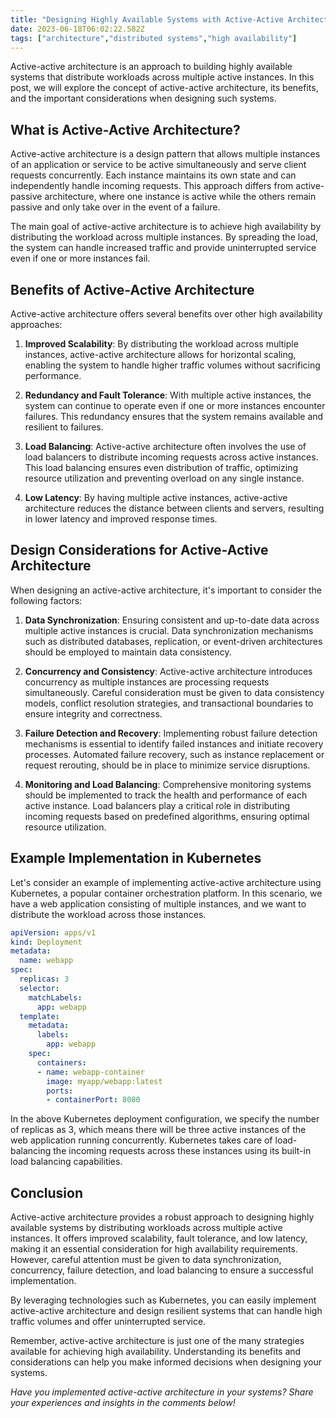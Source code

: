 ```yaml
---
title: "Designing Highly Available Systems with Active-Active Architecture"
date: 2023-06-18T06:02:22.582Z
tags: ["architecture","distributed systems","high availability"]
---
```




Active-active architecture is an approach to building highly available systems that distribute workloads across multiple active instances. In this post, we will explore the concept of active-active architecture, its benefits, and the important considerations when designing such systems.

## What is Active-Active Architecture?

Active-active architecture is a design pattern that allows multiple instances of an application or service to be active simultaneously and serve client requests concurrently. Each instance maintains its own state and can independently handle incoming requests. This approach differs from active-passive architecture, where one instance is active while the others remain passive and only take over in the event of a failure.

The main goal of active-active architecture is to achieve high availability by distributing the workload across multiple instances. By spreading the load, the system can handle increased traffic and provide uninterrupted service even if one or more instances fail.

## Benefits of Active-Active Architecture

Active-active architecture offers several benefits over other high availability approaches:

1. **Improved Scalability**: By distributing the workload across multiple instances, active-active architecture allows for horizontal scaling, enabling the system to handle higher traffic volumes without sacrificing performance.

2. **Redundancy and Fault Tolerance**: With multiple active instances, the system can continue to operate even if one or more instances encounter failures. This redundancy ensures that the system remains available and resilient to failures.

3. **Load Balancing**: Active-active architecture often involves the use of load balancers to distribute incoming requests across active instances. This load balancing ensures even distribution of traffic, optimizing resource utilization and preventing overload on any single instance.

4. **Low Latency**: By having multiple active instances, active-active architecture reduces the distance between clients and servers, resulting in lower latency and improved response times.

## Design Considerations for Active-Active Architecture

When designing an active-active architecture, it's important to consider the following factors:

1. **Data Synchronization**: Ensuring consistent and up-to-date data across multiple active instances is crucial. Data synchronization mechanisms such as distributed databases, replication, or event-driven architectures should be employed to maintain data consistency.

2. **Concurrency and Consistency**: Active-active architecture introduces concurrency as multiple instances are processing requests simultaneously. Careful consideration must be given to data consistency models, conflict resolution strategies, and transactional boundaries to ensure integrity and correctness.

3. **Failure Detection and Recovery**: Implementing robust failure detection mechanisms is essential to identify failed instances and initiate recovery processes. Automated failure recovery, such as instance replacement or request rerouting, should be in place to minimize service disruptions.

4. **Monitoring and Load Balancing**: Comprehensive monitoring systems should be implemented to track the health and performance of each active instance. Load balancers play a critical role in distributing incoming requests based on predefined algorithms, ensuring optimal resource utilization.

## Example Implementation in Kubernetes

Let's consider an example of implementing active-active architecture using Kubernetes, a popular container orchestration platform. In this scenario, we have a web application consisting of multiple instances, and we want to distribute the workload across those instances.

```yaml
apiVersion: apps/v1
kind: Deployment
metadata:
  name: webapp
spec:
  replicas: 3
  selector:
    matchLabels:
      app: webapp
  template:
    metadata:
      labels:
        app: webapp
    spec:
      containers:
      - name: webapp-container
        image: myapp/webapp:latest
        ports:
        - containerPort: 8080
```

In the above Kubernetes deployment configuration, we specify the number of replicas as 3, which means there will be three active instances of the web application running concurrently. Kubernetes takes care of load-balancing the incoming requests across these instances using its built-in load balancing capabilities.

## Conclusion

Active-active architecture provides a robust approach to designing highly available systems by distributing workloads across multiple active instances. It offers improved scalability, fault tolerance, and low latency, making it an essential consideration for high availability requirements. However, careful attention must be given to data synchronization, concurrency, failure detection, and load balancing to ensure a successful implementation.

By leveraging technologies such as Kubernetes, you can easily implement active-active architecture and design resilient systems that can handle high traffic volumes and offer uninterrupted service.

Remember, active-active architecture is just one of the many strategies available for achieving high availability. Understanding its benefits and considerations can help you make informed decisions when designing your systems.


*Have you implemented active-active architecture in your systems? Share your experiences and insights in the comments below!*